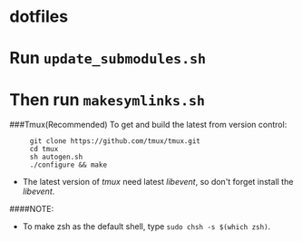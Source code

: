 # dotfiles


# Run `update_submodules.sh`
# Then run `makesymlinks.sh`

###Tmux(Recommended)
To get and build the latest from version control:

         git clone https://github.com/tmux/tmux.git
         cd tmux
         sh autogen.sh
         ./configure && make
* The latest version of *tmux* need latest *libevent*, so don't forget install the *libevent*.


####NOTE:
+ To make zsh as the default shell, type ```sudo chsh -s $(which zsh)```.
